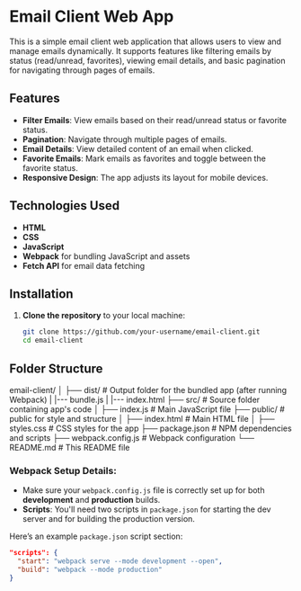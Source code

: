 # Email Client Web App

This is a simple email client web application that allows users to view and manage emails dynamically. It supports features like filtering emails by status (read/unread, favorites), viewing email details, and basic pagination for navigating through pages of emails.

## Features

- **Filter Emails**: View emails based on their read/unread status or favorite status.
- **Pagination**: Navigate through multiple pages of emails.
- **Email Details**: View detailed content of an email when clicked.
- **Favorite Emails**: Mark emails as favorites and toggle between the favorite status.
- **Responsive Design**: The app adjusts its layout for mobile devices.

## Technologies Used

- **HTML**
- **CSS**
- **JavaScript**
- **Webpack** for bundling JavaScript and assets
- **Fetch API** for email data fetching

## Installation

1. **Clone the repository** to your local machine:
   ```bash
   git clone https://github.com/your-username/email-client.git
   cd email-client


## Folder Structure

email-client/
│
├── dist/                  # Output folder for the bundled app (after running Webpack)
|   |--- bundle.js
|   |--- index.html
├── src/                   # Source folder containing app's code
│   ├── index.js           # Main JavaScript file
├── public/                # public for style and structure
│   ├── index.html         # Main HTML file
│   ├── styles.css         # CSS styles for the app
├── package.json           # NPM dependencies and scripts
├── webpack.config.js      # Webpack configuration
└── README.md              # This README file



### Webpack Setup Details:
- Make sure your `webpack.config.js` file is correctly set up for both **development** and **production** builds.
- **Scripts**: You'll need two scripts in `package.json` for starting the dev server and for building the production version.

Here’s an example `package.json` script section:

```json
"scripts": {
  "start": "webpack serve --mode development --open",
  "build": "webpack --mode production"
}
